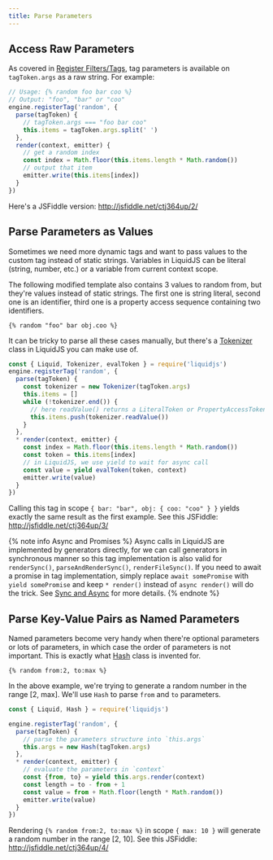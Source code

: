 ```yaml
---
title: Parse Parameters
---
```


## Access Raw Parameters

As covered in [Register Filters/Tags][register-tags], tag parameters is available on `tagToken.args` as a raw string. For example:

```javascript
// Usage: {% random foo bar coo %}
// Output: "foo", "bar" or "coo"
engine.registerTag('random', {
  parse(tagToken) {
    // tagToken.args === "foo bar coo"
    this.items = tagToken.args.split(' ')
  },
  render(context, emitter) {
    // get a random index
    const index = Math.floor(this.items.length * Math.random())
    // output that item
    emitter.write(this.items[index])
  }
})
```

Here's a JSFiddle version: <http://jsfiddle.net/ctj364up/2/>

## Parse Parameters as Values

Sometimes we need more dynamic tags and want to pass values to the custom tag instead of static strings. Variables in LiquidJS can be literal (string, number, etc.) or a variable from current context scope.

The following modified template also contains 3 values to random from, but they're values instead of static strings. The first one is string literal, second one is an identifier, third one is a property access sequence containing two identifiers.

```liquid
{% random "foo" bar obj.coo %}
```

It can be tricky to parse all these cases manually, but there's a [Tokenizer][Tokenizer] class in LiquidJS you can make use of.

```javascript
const { Liquid, Tokenizer, evalToken } = require('liquidjs')
engine.registerTag('random', {
  parse(tagToken) {
    const tokenizer = new Tokenizer(tagToken.args)
    this.items = []
    while (!tokenizer.end()) {
      // here readValue() returns a LiteralToken or PropertyAccessToken
      this.items.push(tokenizer.readValue())
    }
  },
  * render(context, emitter) {
    const index = Math.floor(this.items.length * Math.random())
    const token = this.items[index]
    // in LiquidJS, we use yield to wait for async call
    const value = yield evalToken(token, context)
    emitter.write(value)
  }
})
```

Calling this tag in scope `{ bar: "bar", obj: { coo: "coo" } }` yields exactly the same result as the first example. See this JSFiddle: <http://jsfiddle.net/ctj364up/3/>

{% note info Async and Promises %}
Async calls in LiquidJS are implemented by generators directly, for we can call generators in synchronous manner so this tag implementation is also valid for `renderSync()`, `parseAndRenderSync()`, `renderFileSync()`. If you need to await a promise in tag implementation, simply replace `await somePromise` with `yield somePromise` and keep `* render()` instead of `async render()` will do the trick. See <a href="/tutorials/sync-and-async.html">Sync and Async</a> for more details.
{% endnote %}

## Parse Key-Value Pairs as Named Parameters

Named parameters become very handy when there're optional parameters or lots of parameters, in which case the order of parameters is not important. This is exactly what [Hash][Hash] class is invented for.

```liquid
{% random from:2, to:max %}
```

In the above example, we're trying to generate a random number in the range [2, max]. We'll use `Hash` to parse `from` and `to` parameters.

```javascript
const { Liquid, Hash } = require('liquidjs')

engine.registerTag('random', {
  parse(tagToken) {
    // parse the parameters structure into `this.args`
    this.args = new Hash(tagToken.args)
  },
  * render(context, emitter) {
    // evaluate the parameters in `context`
    const {from, to} = yield this.args.render(context)
    const length = to - from + 1
    const value = from + Math.floor(length * Math.random())
    emitter.write(value)
  }
})
```

Rendering `{% random from:2, to:max %}` in scope `{ max: 10 }` will generate a random number in the range [2, 10]. See this JSFiddle: <http://jsfiddle.net/ctj364up/4/>


[register-tags]: /tutorials/register-filters-tags.html
[Tokenizer]: /api/classes/Tokenizer.html
[Hash]: /api/classes/Hash.html
